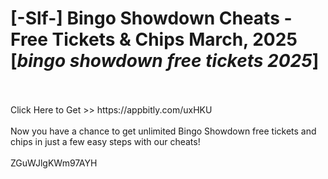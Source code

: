 # [-Slf-] Bingo Showdown Cheats - Free Tickets & Chips March, 2025 [*bingo showdown free tickets 2025*]
<br>
<br>Click Here to Get >> https://appbitly.com/uxHKU

<br>
<br>Now you have a chance to get unlimited Bingo Showdown free tickets and chips in just a few easy steps with our cheats!
<br>
<br>ZGuWJlgKWm97AYH

